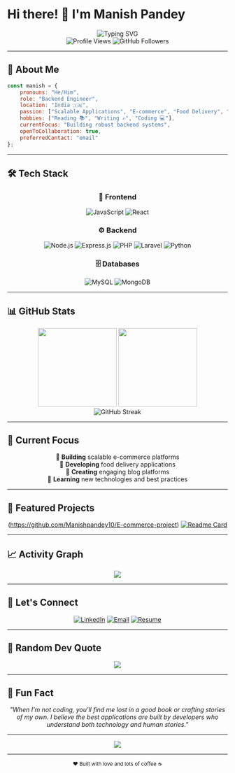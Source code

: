 # Hi there! 👋 I'm Manish Pandey

<div align="center">
  <img src="https://readme-typing-svg.herokuapp.com?font=Fira+Code&size=30&duration=3000&pause=1000&color=36BCF7&center=true&vCenter=true&width=600&lines=Backend+Engineer+%F0%9F%9A%80;Building+Scalable+Applications;Always+Learning+%26+Growing" alt="Typing SVG" />
</div>

<div align="center">
  <img src="https://komarev.com/ghpvc/?username=Manishpandey10&color=blueviolet&style=flat-square&label=Profile+Views" alt="Profile Views" />
  <img src="https://img.shields.io/github/followers/Manishpandey10?style=social" alt="GitHub Followers" />
</div>

---

## 🚀 About Me

```javascript
const manish = {
    pronouns: "He/Him",
    role: "Backend Engineer",
    location: "India 🇮🇳",
    passion: ["Scalable Applications", "E-commerce", "Food Delivery", "Blogging"],
    hobbies: ["Reading 📚", "Writing ✍️", "Coding 💻"],
    currentFocus: "Building robust backend systems",
    openToCollaboration: true,
    preferredContact: "email"
};
```

---

## 🛠️ Tech Stack

<div align="center">

### 🎨 Frontend
![JavaScript](https://img.shields.io/badge/-JavaScript-F7DF1E?style=for-the-badge&logo=javascript&logoColor=black)
![React](https://img.shields.io/badge/-React-61DAFB?style=for-the-badge&logo=react&logoColor=black)

### ⚙️ Backend
![Node.js](https://img.shields.io/badge/-Node.js-339933?style=for-the-badge&logo=node.js&logoColor=white)
![Express.js](https://img.shields.io/badge/-Express.js-000000?style=for-the-badge&logo=express&logoColor=white)
![PHP](https://img.shields.io/badge/-PHP-777BB4?style=for-the-badge&logo=php&logoColor=white)
![Laravel](https://img.shields.io/badge/-Laravel-FF2D20?style=for-the-badge&logo=laravel&logoColor=white)
![Python](https://img.shields.io/badge/-Python-3776AB?style=for-the-badge&logo=python&logoColor=white)

### 🗄️ Databases
![MySQL](https://img.shields.io/badge/-MySQL-4479A1?style=for-the-badge&logo=mysql&logoColor=white)
![MongoDB](https://img.shields.io/badge/-MongoDB-47A248?style=for-the-badge&logo=mongodb&logoColor=white)

</div>

---

## 📊 GitHub Stats

<div align="center">
  <img height="180em" src="https://github-readme-stats.vercel.app/api?username=Manishpandey10&show_icons=true&theme=radical&hide_border=true&count_private=true" />
  <img height="180em" src="https://github-readme-stats.vercel.app/api/top-langs/?username=Manishpandey10&layout=compact&theme=radical&hide_border=true" />
</div>

<div align="center">
  <img src="https://github-readme-streak-stats.herokuapp.com/?user=Manishpandey10&theme=radical&hide_border=true" alt="GitHub Streak" />
</div>

---

## 🎯 Current Focus

<div align="center">
  
🔹 **Building** scalable e-commerce platforms  
🔹 **Developing** food delivery applications  
🔹 **Creating** engaging blog platforms  
🔹 **Learning** new technologies and best practices  

</div>

---

## 🌟 Featured Projects

<div align="center">

(https://github.com/Manishpandey10/E-commerce-project)
[![Readme Card](https://github-readme-stats.vercel.app/api/pin/?username=Manishpandey10&repo=YOUR_REPO_NAME_2&theme=radical&hide_border=true)](https://github.com/Manishpandey10/WeFood)

</div>

---

## 📈 Activity Graph

<div align="center">
  <img src="https://github-readme-activity-graph.vercel.app/graph?username=Manishpandey10&theme=react-dark&hide_border=true&area=true" />
</div>

---

## 🤝 Let's Connect

<div align="center">
  
[![LinkedIn](https://img.shields.io/badge/-LinkedIn-0077B5?style=for-the-badge&logo=linkedin&logoColor=white)](https://linkedin.com/in/manishpandey023)
[![Email](https://img.shields.io/badge/-Email-D14836?style=for-the-badge&logo=gmail&logoColor=white)](mailto:your.email@example.com)
[![Resume](https://img.shields.io/badge/-Download_Resume-FF6B6B?style=for-the-badge&logo=adobeacrobatreader&logoColor=white)](https://github.com/Manishpandey10/Manishpandey10/raw/main/resume.pdf)

</div>

---

## 💭 Random Dev Quote

<div align="center">
  <img src="https://quotes-github-readme.vercel.app/api?type=horizontal&theme=radical" />
</div>

---

## 🎵 Fun Fact

<div align="center">
  
*"When I'm not coding, you'll find me lost in a good book or crafting stories of my own. I believe the best applications are built by developers who understand both technology and human stories."*

</div>

---

<div align="center">
  <img src="https://capsule-render.vercel.app/api?type=waving&color=gradient&height=100&section=footer&text=Thanks%20for%20visiting!&fontSize=16&fontAlignY=65&desc=Let's%20build%20something%20amazing%20together&descAlignY=51&descAlign=50" />
</div>

---

<div align="center">
  <sub>❤️ Built with love and lots of coffee ☕</sub>
</div>
